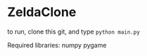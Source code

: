 # ZeldaClone

to run, clone this git, and type
```python main.py ```

Required libraries:
  numpy
  pygame
